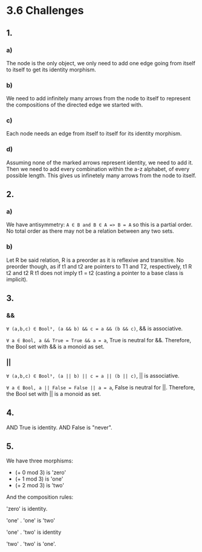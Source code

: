 # 3.6 Challenges

## 1.
### a)
The node is the only object, we only need to add one edge going from itself to itself to get its identity morphism.

### b)
We need to add infinitely many arrows from the node to itself to represent the compositions of the directed edge we started with.

### c)
Each node needs an edge from itself to itself for its identity morphism.

### d)
Assuming none of the marked arrows represent identity, we need to add it. Then we need to add every combination within the a-z alphabet, of every possible length.
This gives us infinetely many arrows from the node to itself.

## 2.
### a)
We have antisymmetry: `A ∈ B and B ∈ A => B = A` so this is a partial order. No total order as there may not be a relation between any two sets.

### b)
Let R be said relation, R is a preorder as it is reflexive and transitive. No preorder though, as if t1 and t2 are pointers to T1 and T2, respectively, t1 R t2 and t2 R t1 does not imply t1 = t2 (casting a pointer to a base class is implicit).

## 3.
### &&
`∀ (a,b,c) ∈ Bool³, (a && b) && c = a && (b && c)`, && is associative.

`∀ a ∈ Bool, a && True = True && a = a`, True is neutral for &&.
Therefore, the Bool set with && is a monoid as set.

### ||
`∀ (a,b,c) ∈ Bool³, (a || b) || c = a || (b || c)`, || is associative.

`∀ a ∈ Bool, a || False = False || a = a`, False is neutral for ||.
Therefore, the Bool set with || is a monoid as set.

## 4.
AND True is identity. AND False is "never".

## 5.
We have three morphisms:
- (+ 0 mod 3) is 'zero'
- (+ 1 mod 3) is 'one'
- (+ 2 mod 3) is 'two'

And the composition rules:

'zero' is identity.

'one' . 'one' is 'two'

'one' . 'two' is identity

'two' . 'two' is 'one'.
